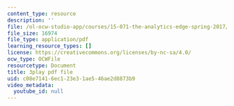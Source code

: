 ```yaml
---
content_type: resource
description: ''
file: /ol-ocw-studio-app/courses/15-071-the-analytics-edge-spring-2017/c08e71416ec123e31ae546ae2d8873b9_05DWB1NzozM.pdf
file_size: 16974
file_type: application/pdf
learning_resource_types: []
license: https://creativecommons.org/licenses/by-nc-sa/4.0/
ocw_type: OCWFile
resourcetype: Document
title: 3play pdf file
uid: c08e7141-6ec1-23e3-1ae5-46ae2d8873b9
video_metadata:
  youtube_id: null
---
```

